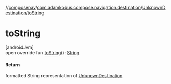 //[composenav](../../../index.md)/[com.adamkobus.compose.navigation.destination](../index.md)/[UnknownDestination](index.md)/[toString](to-string.md)

# toString

[androidJvm]\
open override fun [toString](to-string.md)(): [String](https://kotlinlang.org/api/latest/jvm/stdlib/kotlin/-string/index.html)

#### Return

formatted String representation of [UnknownDestination](index.md)
